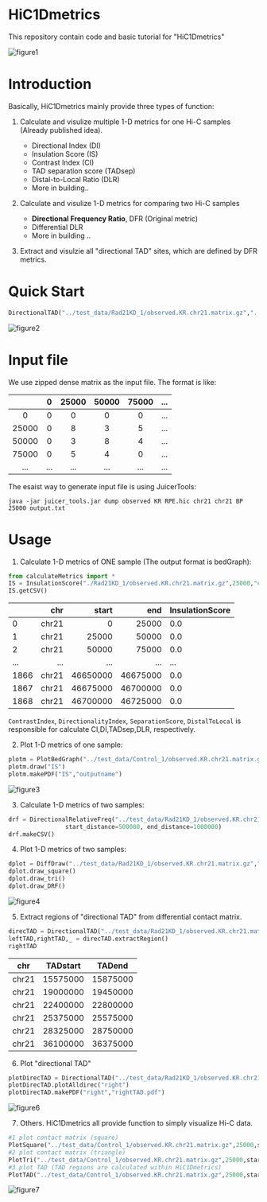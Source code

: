 # HiC1Dmetrics
This repository contain code and basic tutorial for "HiC1Dmetrics"

![figure1](https://github.com/wangjk321/HiC1Dmetrics/blob/master/IMG/Figure1.png)

# Introduction

Basically, HiC1Dmetrics mainly provide three types of function:

1. Calculate and visulize multiple 1-D metrics for one Hi-C samples (Already published idea).
    - Directional Index (DI)
    - Insulation Score (IS)
    - Contrast Index (CI)
    - TAD separation score (TADsep)
    - Distal-to-Local Ratio (DLR)
    - More in building..

2. Calculate and visulize 1-D metrics for comparing two Hi-C samples 
    - **Directional Frequency Ratio**, DFR (Original metric)
    - Differential DLR
    - More in building ..

3. Extract and visulzie all "directional TAD" sites, which are defined by DFR metrics.

# Quick Start

```python
DirectionalTAD("../test_data/Rad21KD_1/observed.KR.chr21.matrix.gz","../test_data/Control_1/observed.KR.chr21.matrix.gz",25000,chr="chr21").plotAlldirec("right")
```

![figure2](https://github.com/wangjk321/HiC1Dmetrics/blob/master/IMG/Figure2.png)

# Input file

We use zipped dense matrix as the input file. The format is like:

|       |  0   | 25000 | 50000 | 75000 | ...  |
| :---: | :--: | :---: | :---: | :---: | ---- |
|   0   |  0   |   0   |   0   |   0   | ...  |
| 25000 |  0   |   8   |   3   |   5   | ...  |
| 50000 |  0   |   3   |   8   |   4   | ...  |
| 75000 |  0   |   5   |   4   |   0   | ...  |
|  ...  | ...  |  ...  |  ...  |  ...  | ...  |

The esaist way to generate input file is using JuicerTools:

```shell
java -jar juicer_tools.jar dump observed KR RPE.hic chr21 chr21 BP 25000 output.txt
```



# Usage
1. Calculate 1-D metrics of ONE sample  (The output format is bedGraph): 

```python
from calculateMetrics import *
IS = InsulationScore("./Rad21KD_1/observed.KR.chr21.matrix.gz",25000,"chr21",out_name="InsulationScore",square_size=150000)
IS.getCSV()
```

|      |   chr |    start |      end | InsulationScore |
| :--- | ----: | -------: | -------: | --------------- |
| 0    | chr21 |        0 |    25000 | 0.0             |
| 1    | chr21 |    25000 |    50000 | 0.0             |
| 2    | chr21 |    50000 |    75000 | 0.0             |
| ...  |   ... |      ... |      ... | ...             |
| 1866 | chr21 | 46650000 | 46675000 | 0.0             |
| 1867 | chr21 | 46675000 | 46700000 | 0.0             |
| 1868 | chr21 | 46700000 | 46725000 | 0.0             |

`ContrastIndex`, `DirectionalityIndex`, `SeparationScore`, `DistalToLocal` is responsible for calculate CI,DI,TADsep,DLR, respectively.



2. Plot 1-D metrics of one sample:

```python
plotm = PlotBedGraph("../test_data/Control_1/observed.KR.chr21.matrix.gz",25000,startSite=1100*25000,endSite=1300*25000,title="One sample",chr="chr21",clmin=0,clmax=50,other_parameter=0)
plotm.draw("IS")
plotm.makePDF("IS","outputname")
```

![figure3](https://github.com/wangjk321/HiC1Dmetrics/blob/master/IMG/Figure3.png)

3. Calculate 1-D metrics of two samples:

```python
drf = DirectionalRelativeFreq("../test_data/Rad21KD_1/observed.KR.chr21.matrix.gz","../test_data/Control_1/observed.KR.chr21.matrix.gz",25000,"chr21",out_name="DRF",
                start_distance=500000, end_distance=1000000)
drf.makeCSV()
```

4. Plot 1-D metrics of two samples:

```python
dplot = DiffDraw("../test_data/Rad21KD_1/observed.KR.chr21.matrix.gz","../test_data/Control_1/observed.KR.chr21.matrix.gz",25000,startSite=1100*25000,endSite=1300*25000, clmin=-3,clmax=3,title="Comparison of two samples",chr="chr21",startDRF=500000,sizeDRF=1000000)
dplot.draw_square()
dplot.draw_tri()
dplot.draw_DRF()
```

![figure4](https://github.com/wangjk321/HiC1Dmetrics/blob/master/IMG/Figure4.png)

5. Extract regions of "directional TAD" from differential contact matrix.

```python
direcTAD = DirectionalTAD("../test_data/Rad21KD_1/observed.KR.chr21.matrix.gz","../test_data/Control_1/observed.KR.chr21.matrix.gz",25000,chr="chr21",startDRF=500000,sizeDRF=1000000,sizeIS=150000)
leftTAD,rightTAD,_ = direcTAD.extractRegion()
rightTAD
```

|  chr  | TADstart |  TADend  |
| :---: | :------: | :------: |
| chr21 | 15575000 | 15875000 |
| chr21 | 19000000 | 19450000 |
| chr21 | 22400000 | 22800000 |
| chr21 | 25375000 | 25575000 |
| chr21 | 28325000 | 28750000 |
| chr21 | 36100000 | 36375000 |

6. Plot "directional TAD"

``` python
plotDirecTAD = DirectionalTAD("../test_data/Rad21KD_1/observed.KR.chr21.matrix.gz","../test_data/Control_1/observed.KR.chr21.matrix.gz",25000,chr="chr21",clmin=-2,clmax=2,title="Directional TAD on chr21",startDRF=500000,sizeDRF=1000000,sizeIS=150000)
plotDirecTAD.plotAlldirec("right")
plotDirecTAD.makePDF("right","rightTAD.pdf")
```

![figure6](https://github.com/wangjk321/HiC1Dmetrics/blob/master/IMG/Figure6.png)

7. Others. HiC1Dmetrics all provide function to simply visualize Hi-C data.

```python
#1 plot contact matrix (square)
PlotSquare("../test_data/Control_1/observed.KR.chr21.matrix.gz",25000,startSite=1100*25000,endSite=1300*25000,title="Square matrix",chr="chr21",clmin=0,clmax=50).draw()
#2 plot contact matrix (triangle)
PlotTri("../test_data/Control_1/observed.KR.chr21.matrix.gz",25000,startSite=1100*25000,endSite=1300*25000,title="Tri matrix",chr="chr21",clmin=0,clmax=50).draw()
#3 plot TAD (TAD regions are calculated within HiC1Dmetrics)
PlotTAD("../test_data/Control_1/observed.KR.chr21.matrix.gz",25000,startSite=1100*25000,endSite=1300*25000,title="Plot TAD",chr="chr21",clmin=0,clmax=50).drawTAD()
```

![figure7](https://github.com/wangjk321/HiC1Dmetrics/blob/master/IMG/Figure7.png)

